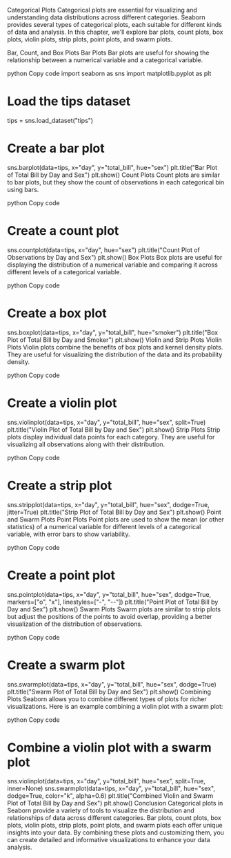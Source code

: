Categorical Plots
Categorical plots are essential for visualizing and understanding data distributions across different categories. Seaborn provides several types of categorical plots, each suitable for different kinds of data and analysis. In this chapter, we'll explore bar plots, count plots, box plots, violin plots, strip plots, point plots, and swarm plots.

Bar, Count, and Box Plots
Bar Plots
Bar plots are useful for showing the relationship between a numerical variable and a categorical variable.

python
Copy code
import seaborn as sns
import matplotlib.pyplot as plt

# Load the tips dataset
tips = sns.load_dataset("tips")

# Create a bar plot
sns.barplot(data=tips, x="day", y="total_bill", hue="sex")
plt.title("Bar Plot of Total Bill by Day and Sex")
plt.show()
Count Plots
Count plots are similar to bar plots, but they show the count of observations in each categorical bin using bars.

python
Copy code
# Create a count plot
sns.countplot(data=tips, x="day", hue="sex")
plt.title("Count Plot of Observations by Day and Sex")
plt.show()
Box Plots
Box plots are useful for displaying the distribution of a numerical variable and comparing it across different levels of a categorical variable.

python
Copy code
# Create a box plot
sns.boxplot(data=tips, x="day", y="total_bill", hue="smoker")
plt.title("Box Plot of Total Bill by Day and Smoker")
plt.show()
Violin and Strip Plots
Violin Plots
Violin plots combine the benefits of box plots and kernel density plots. They are useful for visualizing the distribution of the data and its probability density.

python
Copy code
# Create a violin plot
sns.violinplot(data=tips, x="day", y="total_bill", hue="sex", split=True)
plt.title("Violin Plot of Total Bill by Day and Sex")
plt.show()
Strip Plots
Strip plots display individual data points for each category. They are useful for visualizing all observations along with their distribution.

python
Copy code
# Create a strip plot
sns.stripplot(data=tips, x="day", y="total_bill", hue="sex", dodge=True, jitter=True)
plt.title("Strip Plot of Total Bill by Day and Sex")
plt.show()
Point and Swarm Plots
Point Plots
Point plots are used to show the mean (or other statistics) of a numerical variable for different levels of a categorical variable, with error bars to show variability.

python
Copy code
# Create a point plot
sns.pointplot(data=tips, x="day", y="total_bill", hue="sex", dodge=True, markers=["o", "x"], linestyles=["-", "--"])
plt.title("Point Plot of Total Bill by Day and Sex")
plt.show()
Swarm Plots
Swarm plots are similar to strip plots but adjust the positions of the points to avoid overlap, providing a better visualization of the distribution of observations.

python
Copy code
# Create a swarm plot
sns.swarmplot(data=tips, x="day", y="total_bill", hue="sex", dodge=True)
plt.title("Swarm Plot of Total Bill by Day and Sex")
plt.show()
Combining Plots
Seaborn allows you to combine different types of plots for richer visualizations. Here is an example combining a violin plot with a swarm plot:

python
Copy code
# Combine a violin plot with a swarm plot
sns.violinplot(data=tips, x="day", y="total_bill", hue="sex", split=True, inner=None)
sns.swarmplot(data=tips, x="day", y="total_bill", hue="sex", dodge=True, color="k", alpha=0.6)
plt.title("Combined Violin and Swarm Plot of Total Bill by Day and Sex")
plt.show()
Conclusion
Categorical plots in Seaborn provide a variety of tools to visualize the distribution and relationships of data across different categories. Bar plots, count plots, box plots, violin plots, strip plots, point plots, and swarm plots each offer unique insights into your data. By combining these plots and customizing them, you can create detailed and informative visualizations to enhance your data analysis.
